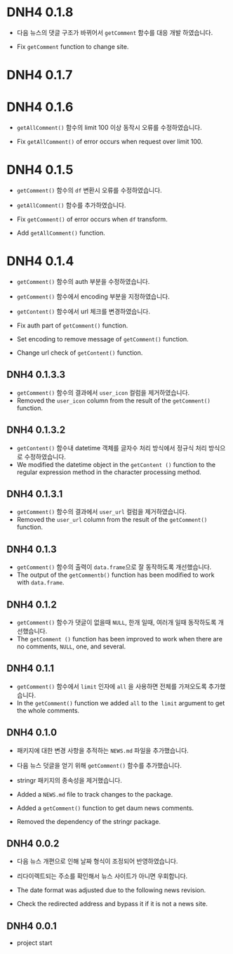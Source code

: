 # DNH4 0.1.8

* 다음 뉴스의 댓글 구조가 바뀌어서 `getComment` 함수를 대응 개발 하였습니다. 

* Fix `getComment` function to change site.

# DNH4 0.1.7

# DNH4 0.1.6

* `getAllComment()` 함수의 limit 100 이상 동작시 오류를 수정하였습니다.

* Fix `getAllComment()` of error occurs when request over limit 100.

# DNH4 0.1.5

* `getComment()` 함수의 `df` 변환시 오류를 수정하였습니다.
* `getAllComment()` 함수를 추가하였습니다.

* Fix `getComment()` of error occurs when `df` transform.
* Add `getAllComment()` function.

# DNH4 0.1.4

* `getComment()` 함수의 auth 부분을 수정하였습니다.
* `getComment()` 함수에서 encoding 부분을 지정하였습니다.
* `getContent()` 함수에서 url 체크를 변경하였습니다.

* Fix auth part of `getComment()` function.
* Set encoding to remove message of `getComment()` function.
* Change url check of `getContent()` function.

## DNH4 0.1.3.3

* `getComment()` 함수의 결과에서 `user_icon` 컬럼을 제거하였습니다.
* Removed the `user_icon` column from the result of the `getComment()` function.

## DNH4 0.1.3.2

* `getContent()` 함수내 datetime 객체를 글자수 처리 방식에서 정규식 처리 방식으로 수정하였습니다.
* We modified the datetime object in the `getContent ()` function to the regular expression method in the character processing method.

## DNH4 0.1.3.1

* `getComment()` 함수의 결과에서 `user_url` 컬럼을 제거하였습니다.
* Removed the `user_url` column from the result of the `getComment()` function.

## DNH4 0.1.3

* `getComment()` 함수의 출력이 `data.frame`으로 잘 동작하도록 개선했습니다.
* The output of the `getCommentb()` function has been modified to work with `data.frame`.

## DNH4 0.1.2

* `getComment()` 함수가 댓글이 없을때 `NULL`, 한개 일때, 여러개 일때 동작하도록 개선했습니다. 
* The `getComment ()` function has been improved to work when there are no comments, `NULL`, one, and several.

## DNH4 0.1.1

* `getComment()` 함수에서 `limit` 인자에 `all` 을 사용하면 전체를 가져오도록 추가했습니다.
* In the `getComment()` function we added `all` to the` limit` argument to get the whole comments.

## DNH4 0.1.0

* 패키지에 대한 변경 사항을 추적하는 `NEWS.md` 파일을 추가했습니다.
* 다음 뉴스 덧글을 얻기 위해 `getComment()` 함수를 추가했습니다.
* stringr 패키지의 종속성을 제거했습니다.

* Added a `NEWS.md` file to track changes to the package.
* Added a `getComment()` function to get daum news comments.
* Removed the dependency of the stringr package.

## DNH4 0.0.2

* 다음 뉴스 개편으로 인해 날짜 형식이 조정되어 반영하였습니다. 
* 리다이렉트되는 주소를 확인해서 뉴스 사이트가 아니면 우회합니다.

* The date format was adjusted due to the following news revision.
* Check the redirected address and bypass it if it is not a news site.

## DNH4 0.0.1

* project start
